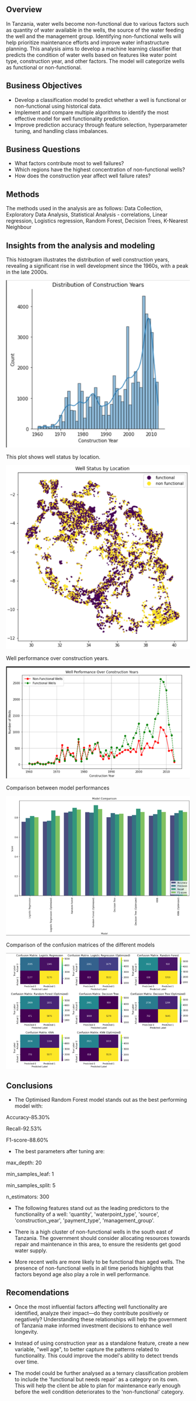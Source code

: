 ## Overview
In Tanzania, water wells become non-functional due to various factors such as quantity of water available in the wells, the source of the water feeding the well and the management group.
Identifying non-functional wells will help prioritize maintenance efforts and improve water infrastructure planning. 
This analysis aims to develop a machine learning classifier that predicts the condition of water wells based on features like water point type, construction year, and other factors. 
The model will categorize wells as functional or non-functional.
## Business Objectives
- Develop a classification model to predict whether a well is functional or non-functional using historical data.
- Implement and compare multiple algorithms to identify the most effective model for well functionality prediction.
- Improve prediction accuracy through feature selection, hyperparameter tuning, and handling class imbalances.
## Business Questions
- What factors contribute most to well failures?
- Which regions have the highest concentration of non-functional wells?
- How does the construction year affect well failure rates?
## Methods 
The methods used in the analysis are as follows:
Data Collection, Exploratory Data Analysis, Statistical Analysis - correlations, Linear regression, Logistics regression, Random Forest, Decision Trees, K-Nearest Neighbour
## Insights from the analysis and modeling
This histogram illustrates the distribution of well construction years, revealing a significant rise in well development since the 1960s, with a peak in the late 2000s.

![image](https://github.com/Kurgat-Bee/PHASE-03-PROJECT/blob/f5067e212da8d41f35937ff06febf97d2ddf48f3/images/Histogram%20of%20construction%20of%20wells.png)

This plot shows well status by location.

![image](https://github.com/Kurgat-Bee/PHASE-03-PROJECT/blob/84fbfd97ae32f7e0f51d10e4c239279f4abb9a56/images/Well%20status%20by%20location.png)

Well performance over construction years.

![image](https://github.com/Kurgat-Bee/PHASE-03-PROJECT/blob/f5067e212da8d41f35937ff06febf97d2ddf48f3/images/Well%20performance%20over%20the%20years.png)

Comparison between model performances

![image](https://github.com/Kurgat-Bee/PHASE-03-PROJECT/blob/f5067e212da8d41f35937ff06febf97d2ddf48f3/images/Model%20comparison.png)

Comparison of the confusion matrices of the different models

![image](https://github.com/Kurgat-Bee/PHASE-03-PROJECT/blob/84fbfd97ae32f7e0f51d10e4c239279f4abb9a56/images/Confusion%20matrices.png)

## Conclusions
- The Optimised Random Forest model stands out as the best performing model with:

Accuracy-85.30%

Recall-92.53%

F1-score-88.60% 

- The best parameters after tuning are:

max_depth: 20

min_samples_leaf: 1

min_samples_split: 5

n_estimators: 300

- The following features stand out as the leading predictors to the functionality of a well: 'quantity', 'waterpoint_type', 'source', 'construction_year', 'payment_type', 'management_group'.
  
- There is a high cluster of non-functional wells in the south east of Tanzania. The government should consider allocating resources towards repair and maintenance in this area, to ensure the residents get good water supply.
  
- More recent wells are more likely to be functional than aged wells. The presence of non-functional wells in all time periods highlights that factors beyond age also play a role in well performance.


## Recomendations

- Once the most influential factors affecting well functionality are identified, analyze their impact—do they contribute positively or negatively? Understanding these relationships will help the government of Tanzania make informed investment decisions to enhance well longevity.

- Instead of using construction year as a standalone feature, create a new variable, "well age", to better capture the patterns related to functionality. This could improve the model's ability to detect trends over time.

- The model could be further analysed as a ternary classification problem to include the 'functional but needs repair' as a category on its own. This will help the client be able to plan for maintenance early enough before the well condition deteriorates to the 'non-functional' category.
